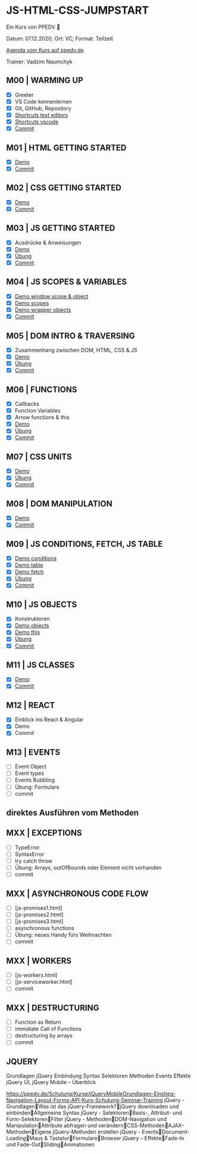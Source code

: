 # JS-HTML-CSS-JUMPSTART

Ein Kurs von PPEDV :rocket:

Datum: 07.12.2020; Ort: VC; Format: Teilzeit

[Agenda vom Kurs auf ppedv.de](https://ppedv.de/schulung/kurse/JavaScript-HTML-Programmierung-Client-CSS-Syntax-Event-Cookie.aspx)

Trainer: Vadzim Naumchyk

## M00 | WARMING UP

- [x] Greeter
- [x] VS Code kennenlernen
- [x] Git, GitHub, Repository
- [x] [Shortcuts text editors](vadzim/SHORTCUTS-ANY-TEXT-EDITOR.md)
- [x] [Shortcuts vscode](vadzim/SHORTCUTS-VSCODE.md)
- [x] [Commit](https://github.com/ppedvAG/2020-12-07-js-html-css-JumpStart/commit/2dce103f59c62f9d8cec6a383ad17a6f23b6c2bb)

## M01 | HTML GETTING STARTED

- [x] [Demo](vadzim/html-hellohtml.html)
- [x] [Commit](https://github.com/ppedvAG/2020-12-07-js-html-css-JumpStart/commit/3c2b71c1766fbdb9bc0fd34dbf457947ab2c16e9)

## M02 | CSS GETTING STARTED

- [x] [Demo](vadzim/css-hellocss.html)
- [x] [Commit](https://github.com/ppedvAG/2020-12-07-js-html-css-JumpStart/commit/fa455601a4354f6d6fbde105f19b8b16c175cf1b)

## M03 | JS GETTING STARTED

- [x] Ausdrücke & Anweisungen
- [x] [Demo](vadzim/js-hellojs.html)
- [x] [Übung](vadzim/uebungen/zufallszahl.html)
- [x] [Commit](https://github.com/ppedvAG/2020-12-07-js-html-css-JumpStart/commit/a19de3c164d85c5d1952881646cff673caa3d217)

## M04 | JS SCOPES & VARIABLES

- [x] [Demo window scope & object](vadzim/js-window.html)
- [x] [Demo scopes](vadzim/js-scopes.html)
- [x] [Demo wrapper objects](vadzim/js-wrapper-objects.html)
- [x] [Commit](https://github.com/ppedvAG/2020-12-07-js-html-css-JumpStart/commit/627dbb51c493fa5f98bd5687866dcb77869e1b87)

## M05 | DOM INTRO & TRAVERSING

- [x] Zusammenhang zwischen DOM, HTML, CSS & JS
- [x] [Demo](vadzim/dom-traversing.html)
- [x] [Übung](vadzim/uebungen/img-zoom.html)
- [x] [Commit](https://github.com/ppedvAG/2020-12-07-js-html-css-JumpStart/commit/c11d0c8a3b19f333c21aaca12467839df3ae3722)

## M06 | FUNCTIONS

- [x] Callbacks
- [x] Function Variables
- [x] Arrow functions & this
- [x] [Demo](vadzim/js-functions.html)
- [x] [Übung](vadzim/uebungen/js-functions-u.html)
- [x] [Commit](https://github.com/ppedvAG/2020-12-07-js-html-css-JumpStart/commit/f7da6bfb1b085d62cc04e91fffc213e0050c3ad8)

## M07 | CSS UNITS

- [x] [Demo](vadzim/css-units.html)
- [x] [Übung](vadzim/uebungen/css-units-u.html)
- [x] [Commit](https://github.com/ppedvAG/2020-12-07-js-html-css-JumpStart/commit/f45f327be8ab7be1943f362c73f83d8fdf28edbc)

## M08 | DOM MANIPULATION

- [x] [Demo](vadzim/dom-manipulation.html)
- [x] [Commit](https://github.com/ppedvAG/2020-12-07-js-html-css-JumpStart/commit/f0d68dca4e40fb7e470850ec72c4d37f117e04bf)

## M09 | JS CONDITIONS, FETCH, JS TABLE

- [x] [Demo conditions](vadzim/js-conditions.html)
- [x] [Demo table](vadzim/js-tables.html)
- [x] [Demo fetch](vadzim/js-fetch.html)
- [x] [Übung](vadzim/uebungen/gefetchteDaten-in-table.html)
- [x] [Commit](https://github.com/ppedvAG/2020-12-07-js-html-css-JumpStart/commit/47650e3d0818210c9a334232d6ecb27e9c090b98)

## M10 | JS OBJECTS

- [x] Konstruktoren
- [x] [Demo objects](vadzim/js-objects.html)
- [x] [Demo this](vadzim/js-this.html)
- [x] [Übung](vadzim/uebungen/js-objects-u.html)
- [x] [Commit](https://github.com/ppedvAG/2020-12-07-js-html-css-JumpStart/commit/b0b1697d8719308f4d10d9486a717f51476f8558)

## M11 | JS CLASSES

- [x] [Demo](vadzim/js-classes.html)
- [x] [Commit](https://github.com/ppedvAG/2020-12-07-js-html-css-JumpStart/commit/57172b4dbcaf800c887d31c80e59f4413b2d2c08)

## M12 | REACT

- [x] Einblick ins React & Angular
- [x] Demo
- [x] Commit

## M13 | EVENTS

- [ ] Event Object
- [ ] Event types
- [ ] Events Bubbling
- [ ] Übung: Formulare
- [ ] commit

## direktes Ausführen vom Methoden

## MXX | EXCEPTIONS

- [ ] TypeError
- [ ] SyntaxError
- [ ] try catch throw
- [ ] Übung: Arrays, outOfBounds oder Element nicht vorhanden
- [ ] commit

## MXX | ASYNCHRONOUS CODE FLOW

- [ ] [js-promises1.html]
- [ ] [js-promises2.html]
- [ ] [js-promises3.html]
- [ ] asynchronous functions
- [ ] Übung: neues Handy fürs Weihnachten
- [ ] commit

## MXX | WORKERS

- [ ] [js-workers.html]
- [ ] [js-serviceworker.html]
- [ ] commit

## MXX | DESTRUCTURING

- [ ] Function as Return
- [ ] immidiate Call of Functions
- [ ] destructuring by arrays
- [ ] commit

## JQUERY ##

Grundlagen jQuery
Einbindung
Syntax
Selektoren
Methoden
Events
Effekte
jQuery UI, jQuery Mobile – Überblick

https://ppedv.de/Schulung/Kurse/jQueryMobileGrundlagen-Einstieg-Navigation-Layout-Forms-API-Kurs-Schulung-Seminar-Training
jQuery - GrundlagenWas ist das jQuery-Framework?jQuery downloaden und einbindenAllgemeine Syntax
jQuery - SelektorenBasis-, Attribut- und Form-SelektorenFilter
jQuery - MethodenDOM-Navigation und ManipulationAttribute abfragen und verändernCSS-MethodenAJAX-MethodenEigene jQuery-Methoden erstellen
jQuery - EventsDocument-LoadingMaus & TastaturFormulareBrowser
jQuery – EffekteFade-In und Fade-OutSlidingAnimationen

